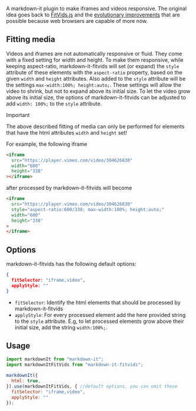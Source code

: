 A markdown-it plugin to make iframes and videos responsive. The original idea goes back to [FitVids.js](http://fitvidsjs.com) and the [evolutionary improvements](https://daverupert.com/2023/10/fitvids-has-a-web-component-now/) that are possible because web browsers are capable of more now.

## Fitting media

Videos and iframes are not automatically responsive or fluid. They come with a fixed setting for width and height. To make them responsive, while keeping aspect-ratio, markdown-it-fitvids will set (or expand) the `style` attribute of these elements with the `aspect-ratio` property, based on the given `width` and `height` attributes. Also added to the `style` attribute will be the settings `max-width:100%; height:auto;`. These settings will allow the video to shrink, but not to expand above its initial size. To let the video grow above its initial size, the options of markdown-it-fitvids can be adjusted to add `width: 100%;` to the `style` attribute.

> [!IMPORTANT]
> The above described fitting of media can only be performed for elements that have the html attributes `width` and `height` set!

For example, the following iframe

```html
<iframe
  src="https://player.vimeo.com/video/304626830"
  width="600"
  height="338"
></iframe>
```

after processed by markdown-it-fitvids will become

```html
<iframe
  src="https://player.vimeo.com/video/304626830"
  style="aspect-ratio:600/338; max-width:100%; height:auto;"
  width="600"
  height="338"
>
</iframe>
```

## Options

markdown-it-fitvids has the following default options:

```json
{
  fitSelector: "iframe,video",
  applyStyle: ""
}
```

- `fitSelector`: Identify the html elements that should be processed by markdown-it-fitvids
- `applyStyle`: For every processed element add the here provided string to the `style` attribute. E.g, to let processed elements grow above their initial size, add the string `width:100%;`.

## Usage

```js
import markdownIt from "markdown-it";
import markdownItFitVids from "markdown-it-fitvids";

markdownIt({
  html: true,
}).use(markdownItFitVids, { //default options, you can omit these
  fitSelector: "iframe,video",
  applyStyle: ""
});
```
